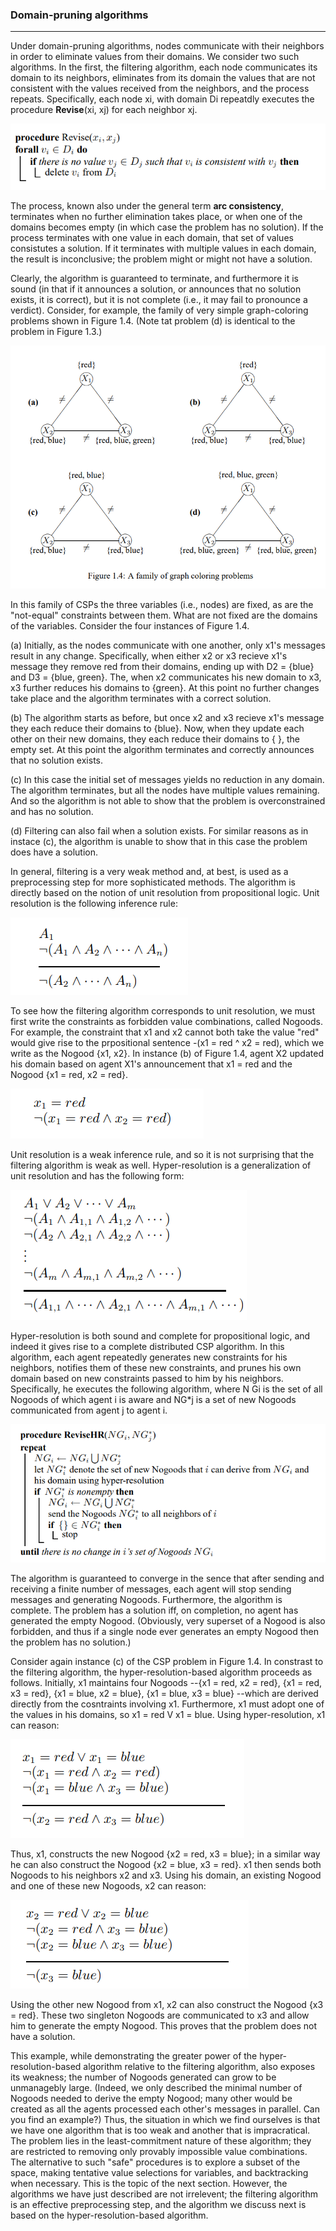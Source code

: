 ### **Domain-pruning algorithms**
---

Under domain-pruning algorithms, nodes communicate with their neighbors in order to eliminate values from their domains. We consider two such algorithms. In the first, the filtering algorithm, each node communicates its domain to its neighbors, eliminates from its domain the values that are not consistent with the values received from the neighbors, and the process repeats. Specifically, each node xi, with domain Di repeatdly executes the procedure **Revise**(xi, xj) for each neighbor xj.

![alt text](../scripts/filtering_algorithm.png)

The process, known also under the general term **arc consistency**, terminates when no further elimination takes place, or when one of the domains becomes empty (in which case the problem has no solution). If the process terminates with one value in each domain, that set of values consistutes a solution. If it terminates with multiple values in each domain, the result is inconclusive; the problem might or might not have a solution.


Clearly, the algorithm is guaranteed to terminate, and furthermore it is sound (in that if it announces a solution, or announces that no solution exists, it is correct), but it is not complete (i.e., it may fail to pronounce a verdict). Consider, for example, the family of very simple graph-coloring problems shown in Figure 1.4. (Note tat problem (d) is identical to the problem in Figure 1.3.)

![alt text](../scripts/Figure_1_4.png)

In this family of CSPs the three variables (i.e., nodes) are fixed, as are the "not-equal" constraints between them. What are not fixed are the domains of the variables. Consider the four instances of Figure 1.4.

(a) Initially, as the nodes communicate with one another, only x1's messages result in any change. Specifically, when either x2 or x3 recieve x1's message they remove red from their domains, ending up with D2 = {blue} and D3 = {blue, green}. The, when x2 communicates his new domain to x3, x3 further reduces his domains to {green}. At this point no further changes take place and the algorithm terminates with a correct solution.

(b) The algorithm starts as before, but once x2 and x3 recieve x1's message they each reduce their domains to {blue}. Now, when they update each other on their new domains, they each reduce their domains to { }, the empty set. At this point the algorithm terminates and correctly announces that no solution exists.

(c) In this case the initial set of messages yields no reduction in any domain. The algorithm terminates, but all the nodes have multiple values remaining. And so the algorithm is not able to show that the problem is overconstrained and has no solution.

(d) Filtering can also fail when a solution exists. For similar reasons as in instace (c), the algorithm is unable to show that in this case the problem does have a solution.

In general, filtering is a very weak method and, at best, is used as a preprocessing step for more sophisticated methods. The algorithm is directly based on the notion of unit resolution from propositional logic. Unit resolution is the following inference rule:

![alt text](../scripts/unit_resolution.png)

To see how the filtering algorithm corresponds to unit resolution, we must first write the constraints as forbidden value combinations, called Nogoods. For example, the constraint that x1 and x2 cannot both take the value "red" would give rise to the prpositional sentence -(x1 = red ^ x2 = red), which we write as the Nogood {x1, x2}. In instance (b) of Figure 1.4, agent X2 updated his domain based on agent X1's announcement that x1 = red and the Nogood {x1 = red, x2 = red}.

![alt text](../scripts/Nogood.png)

Unit resolution is a weak inference rule, and so it is not surprising that the filtering algorithm is weak as well. Hyper-resolution is a generalization of unit resolution and has the following form:

![alt text](../scripts/hyper_resolution.png)

Hyper-resolution is both sound and complete for propositional logic, and indeed it gives rise to a complete distributed CSP algorithm. In this algorithm, each agent repeatedly generates new constraints for his neighbors, notifies them of these new constraints, and prunes his own domain based on new constraints passed to him by his neighbors. Specifically, he executes the following algorithm, where N Gi is the set of all Nogoods of which agent i is aware and NG*j is a set of new Nogoods communicated from agent j to agent i.

![alt text](../scripts/hyper_resolusion_2.png)

The algorithm is guaranteed to converge in the sence that after sending and receiving a finite number of messages, each agent will stop sending messages and generating Nogoods. Furthermore, the algorithm is complete. The problem has a solution iff, on completion, no agent has generated the empty Nogood. (Obviously, very superset of a Nogood is also forbidden, and thus if a single node ever generates an empty Nogood then the problem has no solution.)

Consider again instance (c) of the CSP problem in Figure 1.4. In constrast to the filtering algorithm, the hyper-resolution-based algorithm proceeds as follows. Initially, x1 maintains four Nogoods --{x1 = red, x2 = red}, {x1 = red, x3 = red}, {x1 = blue, x2 = blue}, {x1 = blue, x3 = blue} --which are derived directly from the cosntraints involving x1. Furthermore, x1 must adopt one of the values in his domains, so x1 = red V x1 = blue. Using hyper-resolution, x1 can reason:

![alt text](../scripts/hyper_resolution_3.png)

Thus, x1, constructs the new Nogood {x2 = red, x3 = blue}; in a similar way he can also construct the Nogood {x2 = blue, x3 = red}. x1 then sends both Nogoods to his neighbors x2 and x3. Using his domain, an existing Nogood and one of these new Nogoods, x2 can reason:

![alt text](../scripts/hyper_resolution_4.png)

Using the other new Nogood from x1, x2 can also construct the Nogood {x3 = red}. These two singleton Nogoods are communicated to x3 and allow him to generate the empty Nogood. This proves that the problem does not have a solution.

This example, while demonstrating the greater power of the hyper-resolution-based algorithm relative to the filtering algorithm, also exposes its weakness; the number of Nogoods generated can grow to be unmanagebly large. (Indeed, we only described the minimal number of Nogoods needed to derive the empty Nogood; many other would be created as all the agents processed each other's messages in parallel. Can you find an example?) Thus, the situation in which we find ourselves is that we have one algorithm that is too weak and another that is impracratical. The problem lies in the least-commitment nature of these algorithm; they are restricted to removing only provably impossible value combinations. The alternative to such "safe" procedures is to explore a subset of the space, making tentative value selections for variables, and backtracking when necessary. This is the topic of the next section. However, the algorithms we have just described are not irrelevent; the filtering algorithm is an effective preprocessing step, and the algorithm we discuss next is based on the hyper-resolution-based algorithm.